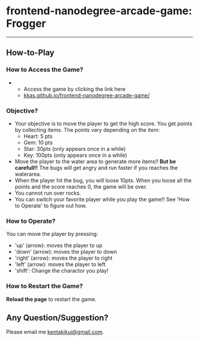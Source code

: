# frontend-nanodegree-arcade-game: Frogger
---

## How-to-Play
### How to Access the Game?
* * Access the game by clicking the link here
  * [kkas.github.io/frontend-nanodegree-arcade-game/](http://kkas.github.io/frontend-nanodegree-arcade-game/)

### Objective?
* Your objective is to move the player to get the high score. You get points by
collecting items. The points vary depending on the item:
  * Heart: 5 pts
  * Gem: 10 pts
  * Star: 30pts (only appears once in a while)
  * Key: 100pts (only appears once in a while)
* Move the player to the water area to generate more items!!
**But be carefull!!** The bugs will get angry and run faster if you reaches the
waterarea.
* When the player hit the bug, you will loose 10pts. When you loose all
the points and the score reaches 0, the game will be over.
* You cannot run over rocks.
* You can switch your favorite player while you play the game!!
See 'How to Operate' to figure out how.

### How to Operate?
You can move the player by pressing:
* 'up' (arrow): moves the player to up
* 'down' (arrow): moves the player to down
* 'right' (arrow): moves the player to right
* 'left' (arrow): moves the player to left
* 'shift': Change the charactor you play!

### How to Restart the Game?
**Reload the page** to restart the game.

## Any Question/Suggestion?
Please email me [kentakikui@gmail.com](mailto:kentakikui@gmail.com).
